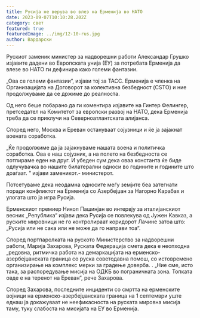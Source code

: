 ```yaml
---
title: Русија не верува во влез на Ерменија во НАТО
date: 2023-09-07T10:10:28.202Z
category: свет
featured: true
featuredImage: ../img/12-10-rus.jpg
author: Вардарски
---
```

Рускиот заменик министер за надворешни работи Александар Грушко изјавите дадени во Европската унија (ЕУ) за потребата Ерменија да влезе во НАТО ги дефинира како големи фантазии.

„Ова се големи фантазии“, изјави тој за ТАСС. Ерменија е членка на Организацијата на Договорот за колективна безбедност (CSTO) и ние продолжуваме да се држиме до реалноста.

Од него беше побарано да ги коментира изјавите на Гинтер Фелингер, претседател на Комитетот за европски развој на НАТО, дека Ерменија треба да се приклучи на Северноатлантската алијанса.

Според него, Москва и Ереван остануваат сојузници и ќе ја зајакнат воената соработка.

„Ќе продолжиме да ја зајакнуваме нашата воена и политичка соработка. Ова е наш сојузник, а на полето на безбедноста се потпираме еден на друг. И убеден сум дека оваа константа ќе биде одлучувачка во нашите билатерални односи во годините и годините што доаѓаат. “ изјави заменикот.- министерот.

Потсетуваме дека неодамна односите меѓу земјите беа затегнати поради конфликтот на Ерменија со Азербејџан за Нагорно Карабах и улогата што ја игра Русија.

Ерменскиот премиер Никол Пашинјан во интервју за италијанскиот весник „Република“ изјави дека Русија се повлекува од Јужен Кавказ, а руските мировници не го контролираат коридорот Лачине затоа што: „Русија или не сака или не може да го направи тоа“.

Според портпаролката на руското Министерство за надворешни работи, Марија Захарова, Руската Федерација смета дека е неопходна „редовна, ритмичка работа на демаркацијата на ерменско-азербејџанската граница со руска советодавна помош, со истовремено организирање на комплекс мерки за градење доверба. . „Ние сме, исто така, за распоредување мисија на ОДКБ во пограничната зона. Топката овде е на теренот на Ереван“, рече Захарова.

Според Захарова, последните инциденти со смртта на ерменските војници на ерменско-азербејџанската граница на 1 септември уште еднаш ја докажуваат не неефикасноста на руската мировна мисија таму, туку слабоста на мисијата на ЕУ во Ерменија.